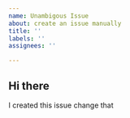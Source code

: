 ```yaml
---
name: Unambigous Issue
about: create an issue manually
title: ''
labels: ''
assignees: ''

---
```


## Hi there

I created this issue
change that
